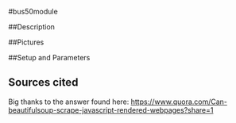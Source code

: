 #bus50module

##Description

##Pictures

##Setup and Parameters

## Sources cited
Big thanks to the answer found here:
https://www.quora.com/Can-beautifulsoup-scrape-javascript-rendered-webpages?share=1
